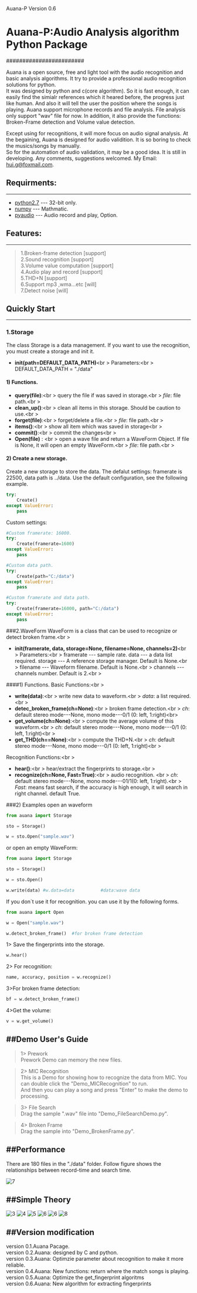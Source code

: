 Auana-P Version 0.6


# Auana-P:Audio Analysis algorithm Python Package<br>
########################

Auana is a open source, free and light tool with the audio recognition and basic analysis algorithms. It try to provide a professional audio recognition solutions for python. <br>
It was designed by python and c(core algorithm). So it is fast enough, it can easily find the simialr references which it heared before, the progress just like human. And also it will tell the user the position where the songs is playing. 
Auana support microphone records and file analysis. File analysis only support "wav" file for now. In addition, it also provide the functions: Broken-Frame detection and Volume value detection.<br>

Except using for recognitions, it will more focus on audio signal analysis. 
At the begaining, Auana is designed for audio validition. It is so boring to check the musics/songs by manually.  
So for the automation of audio validation, it may be a good idea. It is still in developing. Any comments, suggestions welcomed. My Email: hui.g@foxmail.com.

## Requirments:
-----------------------------------
*  [python2.7](https://www.python.org/)  ---  32-bit only.<br />
*  [numpy](http://www.numpy.org/)  --- Mathmatic.<br />
*  [pyaudio](http://people.csail.mit.edu/hubert/pyaudio/) --- Audio record and play, Option.<br />

## Features:
-----------------------------------
>1.Broken-frame detection                                      [support]<br>
>2.Sound recognition                                           [support]<br>
>3.Volume value computation                                    [support]<br>
>4.Audio play and record                                       [support]<br>
>5.THD+N                                		       [support]<br>
>6.Support mp3 ,wma…etc                                        [will]<br>
>7.Detect noise                                                [will]<br>


## Quickly Start
-----------------------------------
### 1.Storage
The class Storage is a data management. If you want to use the recognition, you must create a storage and init it.<br>

+  **__init__(path=DEFAULT_DATA_PATH)**<br \>
  Parameters:<br \>
  DEFAULT_DATA_PATH = "./data"


#### 1) Functions.

+  **query(file)**:<br \>
query the file if was saved in storage.<br \>
*file*: file path.<br \>
+  **clean_up()**:<br \>
 clean all items in this storage. Should be caution to use.<br \>
+  **forget(file)**:<br \>
 forget/delete a file.<br \>
*file*: file path.<br \>
+  **items()**:<br \>
 show all item which was saved in storage<br \>
+  **commit()**:<br \>
 commit the changes<br \>
+ **Open(file)** : <br \>
 open a wave file and return a WaveForm Object. If file is None, it will open an empty WaveForm.<br \>
*file*: file path.<br \>


#### 2) Create a new storage.
Create a new storage to store the data. The defalut settings: framerate is 22500, data path is ../data.
Use the default configuration, see the following example.
```python
try:
    Create()
except ValueError:
    pass
```

Custom settings:
```python
#Custom framerate: 16000.
try:
    Create(framerate=1600)
except ValueError:
    pass
```

```python
#Custom data path.
try:
    Create(path="C:/data")
except ValueError:
    pass
```


```python
#Custom framerate and data path.
try:
    Create(framerate=16000, path="C:/data")
except ValueError:
    pass
```


###2.WaveForm
WaveForm is a class that can be used to recognize or detect broken frame.<br \>
+  **__init__(framerate, data, storage=None, filename=None, channels=2)**<br \>
 Parameters:<br \>
	framerate --- sample rate.
	data  ---  a data list required.
	storage --- A reference storage manager. Default is None.<br \>
	filename --- Waveform filename. Default is None.<br \>
	channels --- channels number. Default is 2.<br \>
	
####1) Functions.
Basic Functions:<br \>
+  **write(data)**:<br \>
 write new data to waveform.<br \>
 *data*: a list required.<br \>
+  **detec_broken_frame(ch=None)**:<br \>
 broken frame detection.<br \>
 *ch*: default stereo mode---None, mono mode---0/1 (0: left, 1:right)<br\>
+  **get_volume(ch=None)**:<br \>
 compute the average volume of this waveform.<br \>
 *ch*: default stereo mode---None, mono mode---0/1 (0: left, 1:right)<br \>
+ **get_THD(ch==None)**:<br \>
 compute the THD+N.<br \>
 *ch*: default stereo mode---None, mono mode---0/1 (0: left, 1:right)<br \>

Recognition Functions:<br \>
+  **hear()**:<br \>
  hear/extract the fingerprints to storage.<br \>
+  **recognize(ch=None, Fast=True)**:<br \>
 audio recognition. <br \>
 *ch*: default stereo mode---None, mono mode---01/1(0: left, 1:right).<br \>
 *Fast*: means fast search, if the accuracy is high enough, it will search in right channel. default True.

###2) Examples
open an waveform
```python
from auana import Storage

sto = Storage()

w = sto.Open("sample.wav")
```

or open an empty WaveForm:

```python
from auana import Storage

sto = Storage()

w = sto.Open()

w.write(data) #w.data=data          #data:wave data
```

If you don`t use it for recognition. you can use it by the following forms.
```python
from auana import Open

w = Open("sample.wav")

w.detect_broken_frame()  #for broken frame detection
```



1> Save the fingerprints into the storage.
```python
w.hear()
```
2> For recognition:

```python
name, accuracy, position = w.recognize()
```
3>For broken frame detection:
```python
bf = w.detect_broken_frame()
```
4>Get the volume:

```python
v = w.get_volume()
```


##Demo User's Guide
-----
>1> Prework<br>
Prework Demo can memory the new files.

>2> MIC Recognition<br>
This is a Demo for showing how to recognize the data from MIC. You can double click the "Demo_MICRecognition" to run.<br>
And then you can play a song and press "Enter" to make the demo to processing.

>3> File Search<br>
Drag the sample ".wav" file into "Demo_FileSearchDemo.py".

>4> Broken Frame<br>
Drag the sample into "Demo_BrokenFrame.py". 

##Performance
-----
There are 180 files in the "./data" folder. Follow figure shows the relationships between record-time and search time.

![7](doc/figure_2.png)


##Simple Theory
-----
![3](doc/Slide3.PNG)
![4](doc/Slide4.PNG)
![5](doc/Slide5.PNG)
![6](doc/Slide6.PNG)
![6](doc/Slide7.PNG)
![8](doc/Slide8.PNG)

##Version modification
--------------
version 0.1.Auana Pacage. <br>
version 0.2.Auana: designed by C and python.<br>
version 0.3.Auana: Optimzie parameter about recognition to make it more reliable.<br>
version 0.4.Auana: New functions: return where the match songs is playing.<br>
version 0.5.Auana: Optimize the get_fingerprint algoritms<br>
version 0.6.Auana: New algorithm for extracting fingerprints<br>
